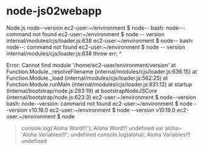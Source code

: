 # node-js02webapp
Node.js
node--version
ec2-user:~/environment $ node--
bash: node--: command not found
ec2-user:~/environment $ node -- version
internal/modules/cjs/loader.js:638
ec2-user:~/environment $ node--
bash: node--: command not found
ec2-user:~/environment $ node -- version
internal/modules/cjs/loader.js:638
    throw err;
    ^

Error: Cannot find module '/home/ec2-user/environment/version'
    at Function.Module._resolveFilename (internal/modules/cjs/loader.js:636:15)
    at Function.Module._load (internal/modules/cjs/loader.js:562:25)
    at Function.Module.runMain (internal/modules/cjs/loader.js:831:12)
    at startup (internal/bootstrap/node.js:283:19)
    at bootstrapNodeJSCore (internal/bootstrap/node.js:623:3)
ec2-user:~/environment $ node--version
bash: node--version: command not found
ec2-user:~/environment $ node --version
v10.18.0
ec2-user:~/environment $ node --version
v10.18.0
ec2-user:~/environment $ node
> console.log('Aloha Word!!!');
Aloha Word!!!
undefined
> var aloha= 'Aloha Variables!!!';
undefined
> console.log(aloha);
Aloha Variables!!!
undefined
> 




